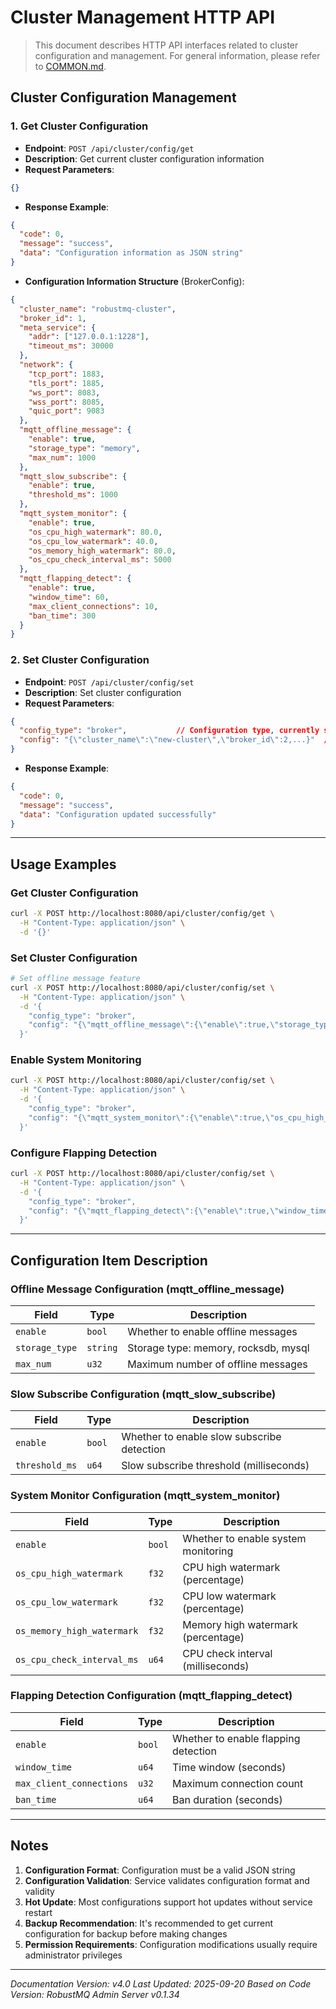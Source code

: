 # Cluster Management HTTP API

> This document describes HTTP API interfaces related to cluster configuration and management. For general information, please refer to [COMMON.md](COMMON.md).

## Cluster Configuration Management

### 1. Get Cluster Configuration

- **Endpoint**: `POST /api/cluster/config/get`
- **Description**: Get current cluster configuration information
- **Request Parameters**:
```json
{}
```

- **Response Example**:
```json
{
  "code": 0,
  "message": "success",
  "data": "Configuration information as JSON string"
}
```

- **Configuration Information Structure** (BrokerConfig):
```json
{
  "cluster_name": "robustmq-cluster",
  "broker_id": 1,
  "meta_service": {
    "addr": ["127.0.0.1:1228"],
    "timeout_ms": 30000
  },
  "network": {
    "tcp_port": 1883,
    "tls_port": 1885,
    "ws_port": 8083,
    "wss_port": 8085,
    "quic_port": 9083
  },
  "mqtt_offline_message": {
    "enable": true,
    "storage_type": "memory",
    "max_num": 1000
  },
  "mqtt_slow_subscribe": {
    "enable": true,
    "threshold_ms": 1000
  },
  "mqtt_system_monitor": {
    "enable": true,
    "os_cpu_high_watermark": 80.0,
    "os_cpu_low_watermark": 40.0,
    "os_memory_high_watermark": 80.0,
    "os_cpu_check_interval_ms": 5000
  },
  "mqtt_flapping_detect": {
    "enable": true,
    "window_time": 60,
    "max_client_connections": 10,
    "ban_time": 300
  }
}
```

### 2. Set Cluster Configuration

- **Endpoint**: `POST /api/cluster/config/set`
- **Description**: Set cluster configuration
- **Request Parameters**:
```json
{
  "config_type": "broker",           // Configuration type, currently supports "broker"
  "config": "{\"cluster_name\":\"new-cluster\",\"broker_id\":2,...}"  // Complete configuration JSON string
}
```

- **Response Example**:
```json
{
  "code": 0,
  "message": "success",
  "data": "Configuration updated successfully"
}
```

---

## Usage Examples

### Get Cluster Configuration
```bash
curl -X POST http://localhost:8080/api/cluster/config/get \
  -H "Content-Type: application/json" \
  -d '{}'
```

### Set Cluster Configuration
```bash
# Set offline message feature
curl -X POST http://localhost:8080/api/cluster/config/set \
  -H "Content-Type: application/json" \
  -d '{
    "config_type": "broker",
    "config": "{\"mqtt_offline_message\":{\"enable\":true,\"storage_type\":\"rocksdb\",\"max_num\":10000}}"
  }'
```

### Enable System Monitoring
```bash
curl -X POST http://localhost:8080/api/cluster/config/set \
  -H "Content-Type: application/json" \
  -d '{
    "config_type": "broker",
    "config": "{\"mqtt_system_monitor\":{\"enable\":true,\"os_cpu_high_watermark\":90.0,\"os_cpu_low_watermark\":30.0}}"
  }'
```

### Configure Flapping Detection
```bash
curl -X POST http://localhost:8080/api/cluster/config/set \
  -H "Content-Type: application/json" \
  -d '{
    "config_type": "broker",
    "config": "{\"mqtt_flapping_detect\":{\"enable\":true,\"window_time\":120,\"max_client_connections\":20,\"ban_time\":600}}"
  }'
```

---

## Configuration Item Description

### Offline Message Configuration (mqtt_offline_message)
| Field | Type | Description |
|-------|------|-------------|
| `enable` | `bool` | Whether to enable offline messages |
| `storage_type` | `string` | Storage type: memory, rocksdb, mysql |
| `max_num` | `u32` | Maximum number of offline messages |

### Slow Subscribe Configuration (mqtt_slow_subscribe)
| Field | Type | Description |
|-------|------|-------------|
| `enable` | `bool` | Whether to enable slow subscribe detection |
| `threshold_ms` | `u64` | Slow subscribe threshold (milliseconds) |

### System Monitor Configuration (mqtt_system_monitor)
| Field | Type | Description |
|-------|------|-------------|
| `enable` | `bool` | Whether to enable system monitoring |
| `os_cpu_high_watermark` | `f32` | CPU high watermark (percentage) |
| `os_cpu_low_watermark` | `f32` | CPU low watermark (percentage) |
| `os_memory_high_watermark` | `f32` | Memory high watermark (percentage) |
| `os_cpu_check_interval_ms` | `u64` | CPU check interval (milliseconds) |

### Flapping Detection Configuration (mqtt_flapping_detect)
| Field | Type | Description |
|-------|------|-------------|
| `enable` | `bool` | Whether to enable flapping detection |
| `window_time` | `u64` | Time window (seconds) |
| `max_client_connections` | `u32` | Maximum connection count |
| `ban_time` | `u64` | Ban duration (seconds) |

---

## Notes

1. **Configuration Format**: Configuration must be a valid JSON string
2. **Configuration Validation**: Service validates configuration format and validity
3. **Hot Update**: Most configurations support hot updates without service restart
4. **Backup Recommendation**: It's recommended to get current configuration for backup before making changes
5. **Permission Requirements**: Configuration modifications usually require administrator privileges

---

*Documentation Version: v4.0*
*Last Updated: 2025-09-20*
*Based on Code Version: RobustMQ Admin Server v0.1.34*
